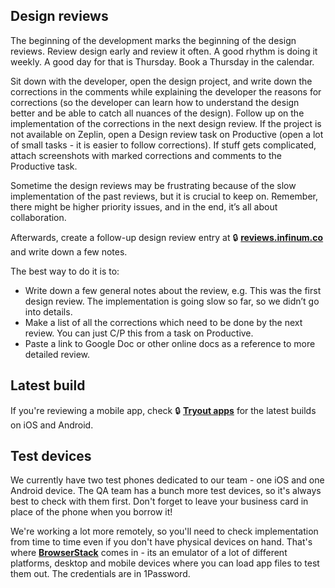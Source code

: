 ## Design reviews

The beginning of the development marks the beginning of the design reviews. Review design early and review it often. A good rhythm is doing it weekly. A good day for that is Thursday. Book a Thursday in the calendar.

Sit down with the developer, open the design project, and write down the corrections in the comments while explaining the developer the reasons for corrections (so the developer can learn how to understand the design better and be able to catch all nuances of the design). Follow up on the implementation of the corrections in the next design review. If the project is not available on Zeplin, open a Design review task on Productive (open a lot of small tasks - it is easier to follow corrections). If stuff gets complicated, attach screenshots with marked corrections and comments to the Productive task.

Sometime the design reviews may be frustrating because of the slow implementation of the past reviews, but it is crucial to keep on. Remember, there might be higher priority issues, and in the end, it’s all about collaboration.

Afterwards, create a follow-up design review entry at 🔒 **[reviews.infinum.co](https://reviews.infinum.co/admin/design_reviews)** and write down a few notes. 

The best way to do it is to:

- Write down a few general notes about the review, e.g. This was the first design review. The implementation is going slow so far, so we didn’t go into details.
- Make a list of all the corrections which need to be done by the next review. You can just C/P this from a task on Productive.
- Paste a link to Google Doc or other online docs as a reference to more detailed review.


## Latest build

If you're reviewing a mobile app, check 🔒 **[Tryout apps](https://tryoutapps.com/users/sign_in)** for the latest builds on iOS and Android.


## Test devices
We currently have two test phones dedicated to our team - one iOS and one Android device. The QA team has a bunch more test devices, so it's always best to check with them first. Don't forget to leave your business card in place of the phone when you borrow it!

We're working a lot more remotely, so you'll need to check implementation from time to time even if you don't have physical devices on hand. That's where **[BrowserStack](https://app-live.browserstack.com)** comes in - its an emulator of a lot of different platforms, desktop and mobile devices where you can load app files to test them out. The credentials are in 1Password.
